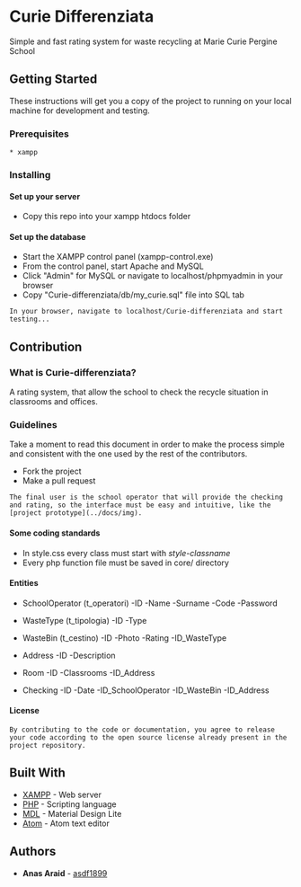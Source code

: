 # Curie Differenziata

Simple and fast rating system for waste recycling at Marie Curie Pergine School

## Getting Started

These instructions will get you a copy of the project to running on your local machine for development and testing.

### Prerequisites
```
* xampp
```

### Installing

#### Set up your server

* Copy this repo into your xampp htdocs folder

#### Set up the database
* Start the XAMPP control panel (xampp-control.exe)
* From the control panel, start Apache and MySQL
* Click "Admin" for MySQL or navigate to localhost/phpmyadmin in your browser
* Copy "Curie-differenziata/db/my_curie.sql" file into SQL tab


```
In your browser, navigate to localhost/Curie-differenziata and start testing...
```


## Contribution

### What is Curie-differenziata?

A rating system, that allow the school to check the recycle situation in classrooms and offices.

### Guidelines

Take a moment to read this document in order to make the process simple and consistent with the one used by the rest of the contributors.

* Fork the project
* Make a pull request

```
The final user is the school operator that will provide the checking and rating, so the interface must be easy and intuitive, like the [project prototype](../docs/img).
```


#### Some coding standards

* In style.css every class must start with _style-classname_
* Every php function file must be saved in core/ directory

#### Entities

* SchoolOperator (t_operatori)
 -ID
 -Name
 -Surname
 -Code
 -Password

* WasteType (t_tipologia)
 -ID
 -Type

* WasteBin (t_cestino)
 -ID
 -Photo
 -Rating
 -ID_WasteType

* Address
 -ID
 -Description

* Room
 -ID
 -Classrooms
 -ID_Address

* Checking
 -ID
 -Date
 -ID_SchoolOperator
 -ID_WasteBin
 -ID_Address

#### License
```
By contributing to the code or documentation, you agree to release your code according to the open source license already present in the project repository.
```

## Built With

* [XAMPP](https://www.apachefriends.org/it/index.html) - Web server
* [PHP](http://php.net/manual/it/intro-whatis.php) - Scripting language
* [MDL](https://getmdl.io/) - Material Design Lite
* [Atom](https://atom.io/) - Atom text editor

## Authors

* **Anas Araid** - [asdf1899](https://github.com/asdf1899)
